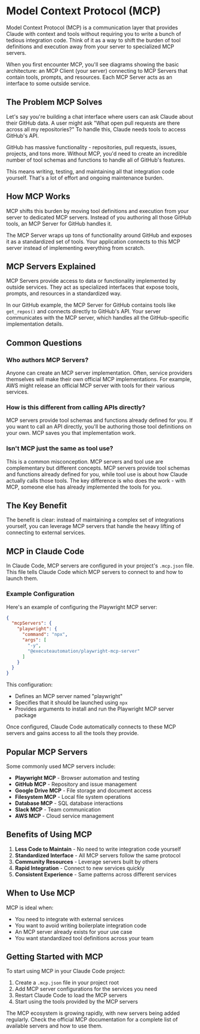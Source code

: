 # Model Context Protocol (MCP)

Model Context Protocol (MCP) is a communication layer that provides Claude with context and tools without requiring you to write a bunch of tedious integration code. Think of it as a way to shift the burden of tool definitions and execution away from your server to specialized MCP servers.

When you first encounter MCP, you'll see diagrams showing the basic architecture: an MCP Client (your server) connecting to MCP Servers that contain tools, prompts, and resources. Each MCP Server acts as an interface to some outside service.

## The Problem MCP Solves

Let's say you're building a chat interface where users can ask Claude about their GitHub data. A user might ask "What open pull requests are there across all my repositories?" To handle this, Claude needs tools to access GitHub's API.

GitHub has massive functionality - repositories, pull requests, issues, projects, and tons more. Without MCP, you'd need to create an incredible number of tool schemas and functions to handle all of GitHub's features.

This means writing, testing, and maintaining all that integration code yourself. That's a lot of effort and ongoing maintenance burden.

## How MCP Works

MCP shifts this burden by moving tool definitions and execution from your server to dedicated MCP servers. Instead of you authoring all those GitHub tools, an MCP Server for GitHub handles it.

The MCP Server wraps up tons of functionality around GitHub and exposes it as a standardized set of tools. Your application connects to this MCP server instead of implementing everything from scratch.

## MCP Servers Explained

MCP Servers provide access to data or functionality implemented by outside services. They act as specialized interfaces that expose tools, prompts, and resources in a standardized way.

In our GitHub example, the MCP Server for GitHub contains tools like `get_repos()` and connects directly to GitHub's API. Your server communicates with the MCP server, which handles all the GitHub-specific implementation details.

## Common Questions

### Who authors MCP Servers?

Anyone can create an MCP server implementation. Often, service providers themselves will make their own official MCP implementations. For example, AWS might release an official MCP server with tools for their various services.

### How is this different from calling APIs directly?

MCP servers provide tool schemas and functions already defined for you. If you want to call an API directly, you'll be authoring those tool definitions on your own. MCP saves you that implementation work.

### Isn't MCP just the same as tool use?

This is a common misconception. MCP servers and tool use are complementary but different concepts. MCP servers provide tool schemas and functions already defined for you, while tool use is about how Claude actually calls those tools. The key difference is who does the work - with MCP, someone else has already implemented the tools for you.

## The Key Benefit

The benefit is clear: instead of maintaining a complex set of integrations yourself, you can leverage MCP servers that handle the heavy lifting of connecting to external services.

## MCP in Claude Code

In Claude Code, MCP servers are configured in your project's `.mcp.json` file. This file tells Claude Code which MCP servers to connect to and how to launch them.

### Example Configuration

Here's an example of configuring the Playwright MCP server:

```json
{
  "mcpServers": {
    "playwright": {
      "command": "npx",
      "args": [
        "-y",
        "@executeautomation/playwright-mcp-server"
      ]
    }
  }
}
```

This configuration:
- Defines an MCP server named "playwright"
- Specifies that it should be launched using `npx`
- Provides arguments to install and run the Playwright MCP server package

Once configured, Claude Code automatically connects to these MCP servers and gains access to all the tools they provide.

## Popular MCP Servers

Some commonly used MCP servers include:

- **Playwright MCP** - Browser automation and testing
- **GitHub MCP** - Repository and issue management
- **Google Drive MCP** - File storage and document access
- **Filesystem MCP** - Local file system operations
- **Database MCP** - SQL database interactions
- **Slack MCP** - Team communication
- **AWS MCP** - Cloud service management

## Benefits of Using MCP

1. **Less Code to Maintain** - No need to write integration code yourself
2. **Standardized Interface** - All MCP servers follow the same protocol
3. **Community Resources** - Leverage servers built by others
4. **Rapid Integration** - Connect to new services quickly
5. **Consistent Experience** - Same patterns across different services

## When to Use MCP

MCP is ideal when:
- You need to integrate with external services
- You want to avoid writing boilerplate integration code
- An MCP server already exists for your use case
- You want standardized tool definitions across your team

## Getting Started with MCP

To start using MCP in your Claude Code project:

1. Create a `.mcp.json` file in your project root
2. Add MCP server configurations for the services you need
3. Restart Claude Code to load the MCP servers
4. Start using the tools provided by the MCP servers

The MCP ecosystem is growing rapidly, with new servers being added regularly. Check the official MCP documentation for a complete list of available servers and how to use them.
